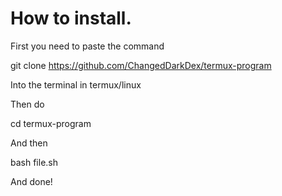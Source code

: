 # How to install.
First you need to paste the command


git clone https://github.com/ChangedDarkDex/termux-program


Into the terminal in termux/linux


Then do 


cd termux-program


And then


bash file.sh

And done!
